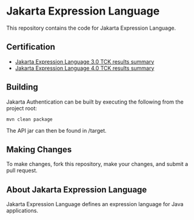 # Jakarta Expression Language

This repository contains the code for Jakarta Expression Language.

Certification
-------------
* [Jakarta Expression Language 3.0 TCK results summary](https://eclipse-ee4j.github.io/el-ri/certifications/expression-language/3.0/TCK-Results)
* [Jakarta Expression Language 4.0 TCK results summary](https://eclipse-ee4j.github.io/el-ri/certifications/expression-language/4.0/TCK-Results)

Building
--------

Jakarta Authentication can be built by executing the following from the project root:

``mvn clean package``

The API jar can then be found in /target.

Making Changes
--------------

To make changes, fork this repository, make your changes, and submit a pull request.

About Jakarta Expression Language
-------------

Jakarta Expression Language defines an expression language for Java applications.
